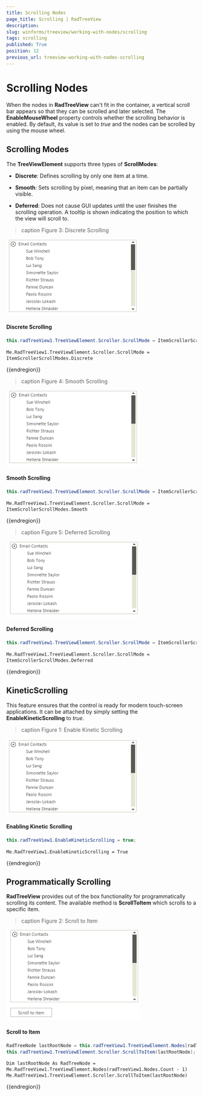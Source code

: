 ```yaml
---
title: Scrolling Nodes
page_title: Scrolling | RadTreeView
description: 
slug: winforms/treeview/working-with-nodes/scrolling
tags: scrolling
published: True
position: 12
previous_url: treeview-working-with-nodes-scrolling
---
```


# Scrolling Nodes
 
When the nodes in **RadTreeView** can't fit in the container, a vertical scroll bar appears so that they can be scrolled and later selected. The __EnableMouseWheel__ property controls whether the scrolling behavior is enabled. By default, its value is set to *true* and the nodes can be scrolled by using the mouse wheel.

## Scrolling Modes

The __TreeViewElement__ supports three types of __ScrollModes__:
        

* __Discrete__: Defines scrolling by only one item at a time.
            

* __Smooth__: Sets scrolling by pixel, meaning that an item can be partially visible.
            

* __Deferred__: Does not cause GUI updates until the user finishes the scrolling operation. A tooltip is shown indicating the position to which the view will scroll to.
            
>caption Figure 3: Discrete Scrolling

![treeview-scrolling003](images/treeview-scrolling003.gif)

#### Discrete Scrolling 

````C#
this.radTreeView1.TreeViewElement.Scroller.ScrollMode = ItemScrollerScrollModes.Discrete;
````
````VB.NET
Me.RadTreeView1.TreeViewElement.Scroller.ScrollMode = ItemScrollerScrollModes.Discrete
````

{{endregion}} 

>caption Figure 4: Smooth Scrolling

![treeview-scrolling004](images/treeview-scrolling004.gif)

#### Smooth Scrolling 

````C#
this.radTreeView1.TreeViewElement.Scroller.ScrollMode = ItemScrollerScrollModes.Smooth;
````
````VB.NET
Me.RadTreeView1.TreeViewElement.Scroller.ScrollMode = ItemScrollerScrollModes.Smooth
````

{{endregion}} 
 
>caption Figure 5: Deferred Scrolling

![treeview-scrolling005](images/treeview-scrolling005.gif)

#### Deferred Scrolling 

````C#
this.radTreeView1.TreeViewElement.Scroller.ScrollMode = ItemScrollerScrollModes.Deferred;
````
````VB.NET
Me.RadTreeView1.TreeViewElement.Scroller.ScrollMode = ItemScrollerScrollModes.Deferred

````

{{endregion}} 

      
## KineticScrolling

This feature ensures that the control is ready for modern touch-screen applications. It can be attached by simply setting the __EnableKineticScrolling__ to *true*.
        
>caption Figure 1: Enable Kinetic Scrolling

![treeview-scrolling001](images/treeview-scrolling001.gif)

#### Enabling Kinetic Scrolling 

````C#
this.radTreeView1.EnableKineticScrolling = true;
````
````VB.NET
Me.RadTreeView1.EnableKineticScrolling = True

````

{{endregion}} 

## Programmatically Scrolling

__RadTreeView__ provides out of the box functionality for programmatically scrolling its content. The available method is __ScrollToItem__ which scrolls to a specific item.
          
>caption Figure 2: Scroll to Item

![treeview-scrolling002](images/treeview-scrolling002.gif)

#### Scroll to Item 

````C#
RadTreeNode lastRootNode = this.radTreeView1.TreeViewElement.Nodes[radTreeView1.Nodes.Count - 1];
this.radTreeView1.TreeViewElement.Scroller.ScrollToItem(lastRootNode);
````
````VB.NET
Dim lastRootNode As RadTreeNode = Me.RadTreeView1.TreeViewElement.Nodes(radTreeView1.Nodes.Count - 1)
Me.RadTreeView1.TreeViewElement.Scroller.ScrollToItem(lastRootNode)
````

{{endregion}} 
 